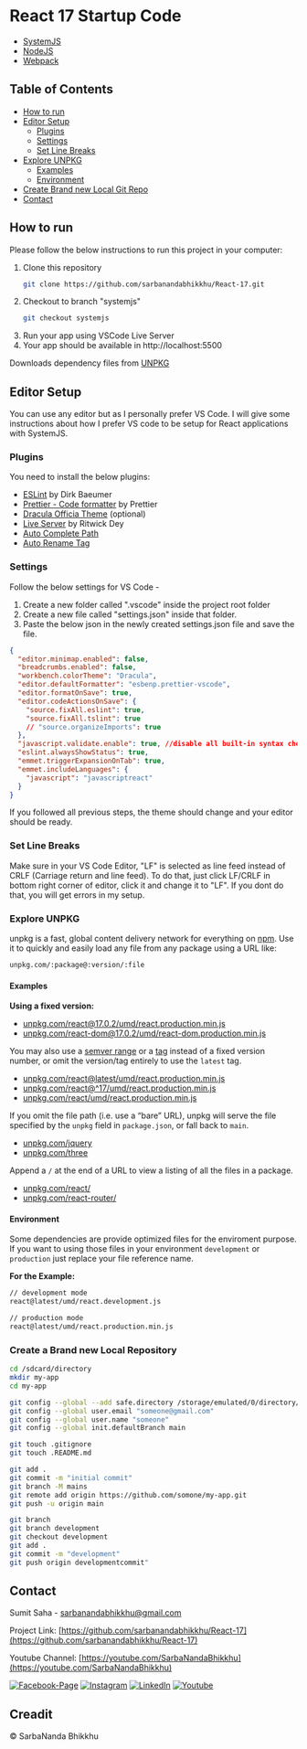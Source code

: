 # React 17 Startup Code

- [SystemJS]()
- [NodeJS]()
- [Webpack]()
<!-- TABLE OF CONTENTS -->

## Table of Contents

- [How to run](#how-to-run)
- [Editor Setup](#editor-setup)
  - [Plugins](#plugins)
  - [Settings](#settings)
  - [Set Line Breaks](#set-line-breaks)
- [Explore UNPKG](#explore-unpkg)
  - [Examples](#examples)
  - [Environment](#environment)
- [Create Brand new Local Git Repo](#create-a-brand-new-local-repository)
- [Contact](#contact)

<!-- HOW TO RUN -->

## How to run

Please follow the below instructions to run this project in your computer:

1. Clone this repository
   ```sh
   git clone https://github.com/sarbanandabhikkhu/React-17.git
   ```
2. Checkout to branch "systemjs"
   ```sh
   git checkout systemjs
   ```
3. Run your app using VSCode Live Server
4. Your app should be available in http://localhost:5500

Downloads dependency files from [UNPKG](https://unpkg.com/)

<!-- Editor Setup -->

## Editor Setup

You can use any editor but as I personally prefer VS Code. I will give some instructions about how I prefer VS code to be setup for React applications with SystemJS.

### Plugins

You need to install the below plugins:

- [ESLint](dbaeumer.vscode-eslint) by Dirk Baeumer
- [Prettier - Code formatter](esbenp.prettier-vscode") by Prettier
- [Dracula Officia Theme](dracula-theme.theme-dracula) (optional)
- [Live Server](ritwickdey.liveserver) by Ritwick Dey
- [Auto Complete Path](ionutvmi.path-autocomplete)
- [Auto Rename Tag](formulahendry.auto-rename-tag)

### Settings

Follow the below settings for VS Code -

1. Create a new folder called ".vscode" inside the project root folder
2. Create a new file called "settings.json" inside that folder.
3. Paste the below json in the newly created settings.json file and save the file.

```json
{
  "editor.minimap.enabled": false,
  "breadcrumbs.enabled": false,
  "workbench.colorTheme": "Dracula",
  "editor.defaultFormatter": "esbenp.prettier-vscode",
  "editor.formatOnSave": true,
  "editor.codeActionsOnSave": {
    "source.fixAll.eslint": true,
    "source.fixAll.tslint": true
    // "source.organizeImports": true
  },
  "javascript.validate.enable": true, //disable all built-in syntax checking
  "eslint.alwaysShowStatus": true,
  "emmet.triggerExpansionOnTab": true,
  "emmet.includeLanguages": {
    "javascript": "javascriptreact"
  }
}
```

If you followed all previous steps, the theme should change and your editor should be ready.

### Set Line Breaks

Make sure in your VS Code Editor, "LF" is selected as line feed instead of CRLF (Carriage return and line feed). To do that, just click LF/CRLF in bottom right corner of editor, click it and change it to "LF". If you dont do that, you will get errors in my setup.

### Explore UNPKG

unpkg is a fast, global content delivery network for everything on [npm](https://www.npmjs.com/). Use it to quickly and easily load any file from any package using a URL like:

```sh
unpkg.com/:package@:version/:file
```

#### Examples

**Using a fixed version:**

- [unpkg.com/react@17.0.2/umd/react.production.min.js](https://unpkg.com/react@17.0.2/umd/react.production.min.js)
- [unpkg.com/react-dom@17.0.2/umd/react-dom.production.min.js](https://unpkg.com/react-dom@17.0.2/umd/react-dom.production.min.js)

You may also use a [semver range](https://docs.npmjs.com/misc/semver) or a [tag](https://docs.npmjs.com/cli/dist-tag) instead of a fixed version number, or omit the version/tag entirely to use the `latest` tag.

- [unpkg.com/react@latest/umd/react.production.min.js](https://unpkg.com/react@latest/umd/react.production.min.js)
- [unpkg.com/react@^17/umd/react.production.min.js](https://unpkg.com/react@^17/umd/react.production.min.js)
- [unpkg.com/react/umd/react.production.min.js](https://unpkg.com/react/umd/react.production.min.js)

If you omit the file path (i.e. use a “bare” URL), unpkg will serve the file specified by the `unpkg` field in `package.json`, or fall back to `main`.

- [unpkg.com/jquery](https://unpkg.com/jquery)
- [unpkg.com/three](https://unpkg.com/three)

Append a `/` at the end of a URL to view a listing of all the files in a package.

- [unpkg.com/react/](https://unpkg.com/react/)
- [unpkg.com/react-router/](https://unpkg.com/react-router/)

#### Environment

Some dependencies are provide optimized files for the enviroment purpose.
If you want to using those files in your environment `development` or `production` just replace your file reference name.

**For the Example:**

```sh
// development mode
react@latest/umd/react.development.js

// production mode
react@latest/umd/react.production.min.js
```

### Create a Brand new Local Repository

```sh
cd /sdcard/directory
mkdir my-app
cd my-app

git config --global --add safe.directory /storage/emulated/0/directory/my-app
git config --global user.email "someone@gmail.com"
git config --global user.name "someone"
git config --global init.defaultBranch main

git touch .gitignore
git touch .README.md

git add .
git commit -m "initial commit"
git branch -M mains
git remote add origin https://github.com/somone/my-app.git
git push -u origin main

git branch
git branch development
git checkout development
git add .
git commit -m "development"
git push origin developmentcommit"
```

<!-- CONTACT -->

## Contact

Sumit Saha - [sarbanandabhikkhu@gmail.com](mailto:sarbanandabhikkhu@gmail.com)

Project Link: [https://github.com/sarbanandabhikkhu/React-17](https://github.com/sarbanandabhikkhu/React-17)

Youtube Channel: [https://youtube.com/SarbaNandaBhikkhu](https://youtube.com/SarbaNandaBhikkhu)

[![Facebook-Page][facebook-shield]][facebook-url]
[![Instagram][instagram-shield]][instagram-url]
[![LinkedIn][linkedin-shield]][linkedin-url]
[![Youtube][youtube-shield]][youtube-url]

## Creadit

&copy; SarbaNanda Bhikkhu

<!-- MARKDOWN LINKS & IMAGES -->

[facebook-shield]: https://img.shields.io/badge/-Facebook-black.svg?style=flat-square&logo=facebook&color=555&logoColor=white
[facebook-url]: https://facebook.com/letslearnwithsumit
[instagram-shield]: https://img.shields.io/badge/-Instagram-black.svg?style=flat-square&logo=instagram&color=555&logoColor=white
[instagram-url]: https://instagram.com/learnwithsumit
[linkedin-shield]: https://img.shields.io/badge/-LinkedIn-black.svg?style=flat-square&logo=linkedin&colorB=555
[linkedin-url]: https://linkedin.com/company/learnwithsumit
[youtube-shield]: https://img.shields.io/badge/-Youtube-black.svg?style=flat-square&logo=youtube&color=555&logoColor=white
[youtube-url]: https://youtube.com/sarbanandabhikkhu
